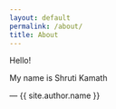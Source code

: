 ```yaml
---
layout: default
permalink: /about/
title: About
---
```


Hello!

My name is Shruti Kamath

— {{ site.author.name }}
